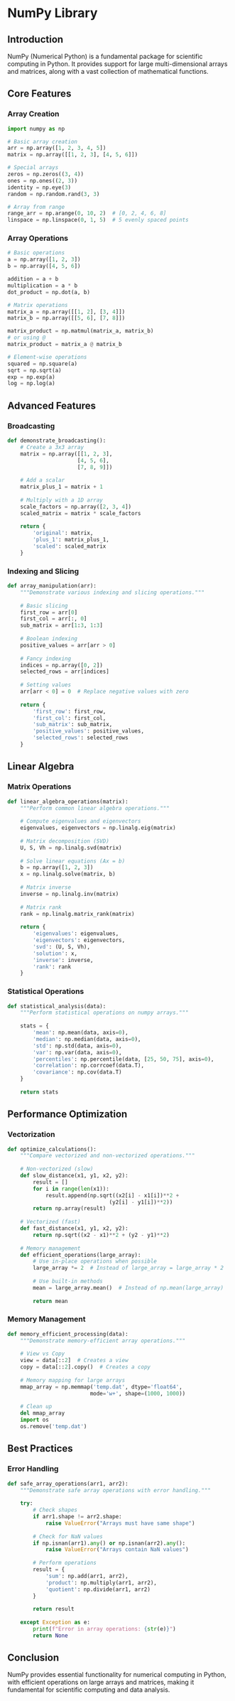 # NumPy Library

## Introduction
NumPy (Numerical Python) is a fundamental package for scientific computing in Python. It provides support for large multi-dimensional arrays and matrices, along with a vast collection of mathematical functions.

## Core Features

### Array Creation
```python
import numpy as np

# Basic array creation
arr = np.array([1, 2, 3, 4, 5])
matrix = np.array([[1, 2, 3], [4, 5, 6]])

# Special arrays
zeros = np.zeros((3, 4))
ones = np.ones((2, 3))
identity = np.eye(3)
random = np.random.rand(3, 3)

# Array from range
range_arr = np.arange(0, 10, 2)  # [0, 2, 4, 6, 8]
linspace = np.linspace(0, 1, 5)  # 5 evenly spaced points
```

### Array Operations
```python
# Basic operations
a = np.array([1, 2, 3])
b = np.array([4, 5, 6])

addition = a + b
multiplication = a * b
dot_product = np.dot(a, b)

# Matrix operations
matrix_a = np.array([[1, 2], [3, 4]])
matrix_b = np.array([[5, 6], [7, 8]])

matrix_product = np.matmul(matrix_a, matrix_b)
# or using @
matrix_product = matrix_a @ matrix_b

# Element-wise operations
squared = np.square(a)
sqrt = np.sqrt(a)
exp = np.exp(a)
log = np.log(a)
```

## Advanced Features

### Broadcasting
```python
def demonstrate_broadcasting():
    # Create a 3x3 array
    matrix = np.array([[1, 2, 3],
                      [4, 5, 6],
                      [7, 8, 9]])
    
    # Add a scalar
    matrix_plus_1 = matrix + 1
    
    # Multiply with a 1D array
    scale_factors = np.array([2, 3, 4])
    scaled_matrix = matrix * scale_factors
    
    return {
        'original': matrix,
        'plus_1': matrix_plus_1,
        'scaled': scaled_matrix
    }
```

### Indexing and Slicing
```python
def array_manipulation(arr):
    """Demonstrate various indexing and slicing operations."""
    
    # Basic slicing
    first_row = arr[0]
    first_col = arr[:, 0]
    sub_matrix = arr[1:3, 1:3]
    
    # Boolean indexing
    positive_values = arr[arr > 0]
    
    # Fancy indexing
    indices = np.array([0, 2])
    selected_rows = arr[indices]
    
    # Setting values
    arr[arr < 0] = 0  # Replace negative values with zero
    
    return {
        'first_row': first_row,
        'first_col': first_col,
        'sub_matrix': sub_matrix,
        'positive_values': positive_values,
        'selected_rows': selected_rows
    }
```

## Linear Algebra

### Matrix Operations
```python
def linear_algebra_operations(matrix):
    """Perform common linear algebra operations."""
    
    # Compute eigenvalues and eigenvectors
    eigenvalues, eigenvectors = np.linalg.eig(matrix)
    
    # Matrix decomposition (SVD)
    U, S, Vh = np.linalg.svd(matrix)
    
    # Solve linear equations (Ax = b)
    b = np.array([1, 2, 3])
    x = np.linalg.solve(matrix, b)
    
    # Matrix inverse
    inverse = np.linalg.inv(matrix)
    
    # Matrix rank
    rank = np.linalg.matrix_rank(matrix)
    
    return {
        'eigenvalues': eigenvalues,
        'eigenvectors': eigenvectors,
        'svd': (U, S, Vh),
        'solution': x,
        'inverse': inverse,
        'rank': rank
    }
```

### Statistical Operations
```python
def statistical_analysis(data):
    """Perform statistical operations on numpy arrays."""
    
    stats = {
        'mean': np.mean(data, axis=0),
        'median': np.median(data, axis=0),
        'std': np.std(data, axis=0),
        'var': np.var(data, axis=0),
        'percentiles': np.percentile(data, [25, 50, 75], axis=0),
        'correlation': np.corrcoef(data.T),
        'covariance': np.cov(data.T)
    }
    
    return stats
```

## Performance Optimization

### Vectorization
```python
def optimize_calculations():
    """Compare vectorized and non-vectorized operations."""
    
    # Non-vectorized (slow)
    def slow_distance(x1, y1, x2, y2):
        result = []
        for i in range(len(x1)):
            result.append(np.sqrt((x2[i] - x1[i])**2 + 
                                (y2[i] - y1[i])**2))
        return np.array(result)
    
    # Vectorized (fast)
    def fast_distance(x1, y1, x2, y2):
        return np.sqrt((x2 - x1)**2 + (y2 - y1)**2)
    
    # Memory management
    def efficient_operations(large_array):
        # Use in-place operations when possible
        large_array *= 2  # Instead of large_array = large_array * 2
        
        # Use built-in methods
        mean = large_array.mean()  # Instead of np.mean(large_array)
        
        return mean
```

### Memory Management
```python
def memory_efficient_processing(data):
    """Demonstrate memory-efficient array operations."""
    
    # View vs Copy
    view = data[::2]  # Creates a view
    copy = data[::2].copy()  # Creates a copy
    
    # Memory mapping for large arrays
    mmap_array = np.memmap('temp.dat', dtype='float64', 
                          mode='w+', shape=(1000, 1000))
    
    # Clean up
    del mmap_array
    import os
    os.remove('temp.dat')
```

## Best Practices

### Error Handling
```python
def safe_array_operations(arr1, arr2):
    """Demonstrate safe array operations with error handling."""
    
    try:
        # Check shapes
        if arr1.shape != arr2.shape:
            raise ValueError("Arrays must have same shape")
        
        # Check for NaN values
        if np.isnan(arr1).any() or np.isnan(arr2).any():
            raise ValueError("Arrays contain NaN values")
        
        # Perform operations
        result = {
            'sum': np.add(arr1, arr2),
            'product': np.multiply(arr1, arr2),
            'quotient': np.divide(arr1, arr2)
        }
        
        return result
        
    except Exception as e:
        print(f"Error in array operations: {str(e)}")
        return None
```

## Conclusion
NumPy provides essential functionality for numerical computing in Python, with efficient operations on large arrays and matrices, making it fundamental for scientific computing and data analysis.
